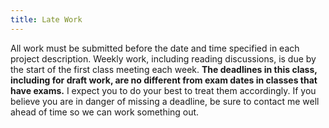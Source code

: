```yaml
---
title: Late Work
---
```


All work must be submitted before the date and time specified in each project description. Weekly
work, including reading discussions, is due by the start of the first class meeting each week.
<strong>The deadlines in this class, including for draft work, are no different from exam dates in
classes that have exams.</strong> I expect you to do your best to treat them accordingly. If you
believe you are in danger of missing a deadline, be sure to contact me well ahead of time so we can
work something out.
